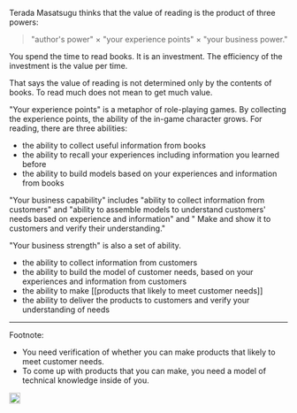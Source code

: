 
Terada Masatsugu thinks that the value of reading is the product of three powers:

>  "author's power" × "your experience points" × "your business power."

You spend the time to read books. It is an investment. The efficiency of the investment is the value per time.

That says the value of reading is not determined only by the contents of books. To read much does not mean to get much value.

"Your experience points" is a metaphor of role-playing games. By collecting the experience points, the ability of the in-game character grows. For reading, there are three abilities:

- the ability to collect useful information from books
- the ability to recall your experiences including information you learned before
- the ability to build models based on your experiences and information from books

"Your business capability" includes "ability to collect information from customers" and "ability to assemble models to understand customers' needs based on experience and information" and " Make and show it to customers and verify their understanding."

"Your business strength" is also a set of ability.

- the ability to collect information from customers
- the ability to build the model of customer needs, based on your experiences and information from customers
- the ability to make [[products that likely to meet customer needs]]
- the ability to deliver the products to customers and verify your understanding of needs

---

Footnote:

- You need verification of whether you can make products that likely to meet customer needs.
- To come up with products that you can make, you need a model of technical knowledge inside of you.

<img src='https://scrapbox.io/api/pages/nishio/en/icon' alt='en.icon' height="19.5"/>